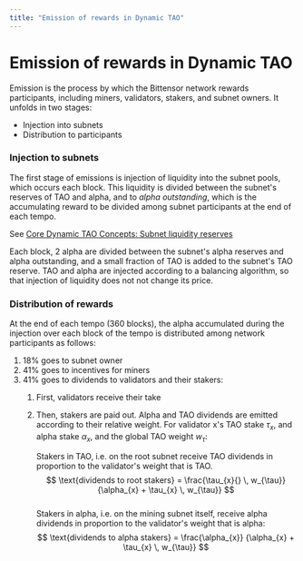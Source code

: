 ```yaml
---
title: "Emission of rewards in Dynamic TAO"
---
```


# Emission of rewards in Dynamic TAO

Emission is the process by which the Bittensor network rewards participants, including miners, validators, stakers, and subnet owners. It unfolds in two stages:

- Injection into subnets
- Distribution to participants

### Injection to subnets

The first stage of emissions is injection of liquidity into the subnet pools, which occurs each block. This liquidity is divided between the subnet's reserves of TAO and alpha, and to *alpha outstanding*, which is the accumulating reward to be divided among subnet participants at the end of each tempo.

See [Core Dynamic TAO Concepts: Subnet liquidity reserves](./dtao-guide.md#subnet-liquidity-reserves)

Each block, 2 alpha are divided between the subnet's alpha reserves and alpha outstanding, and a small fraction of TAO is added to the subnet's TAO reserve.  TAO and alpha are injected according to a balancing algorithm, so that injection of liquidity does not not change its price.




### Distribution of rewards

At the end of each tempo (360 blocks), the alpha accumulated during the injection over each block of the tempo is distributed among network participants as follows:

1. 18% goes to subnet owner
1. 41% goes to incentives for miners
1. 41% goes to dividends to validators and their stakers:
    1. First, validators receive their take   
    1.  Then, stakers are paid out. Alpha and TAO dividends are emitted according to their relative weight. For validator x's TAO stake $\tau_x$, and alpha stake $\alpha_x$, and the global TAO weight $w_{\tau}$:

        Stakers in TAO, i.e. on the root subnet receive TAO dividends in proportion to the validator's weight that is TAO. 
          $$
          \text{dividends to root stakers} 
          = \frac{\tau_{x}{} \, w_{\tau}}
                 {\alpha_{x} + \tau_{x} \, w_{\tau}}
          $$        
        Stakers in alpha, i.e. on the mining subnet itself, receive alpha dividends in proportion to the validator's weight that is alpha:
          $$
          \text{dividends to alpha stakers} 
          = \frac{\alpha_{x}}
                 {\alpha_{x} + \tau_{x} \, w_{\tau}}
          $$        
